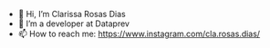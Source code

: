 - 👋 Hi, I’m Clarissa Rosas Dias
- 👀 I’m a developer at Dataprev
- 📫 How to reach me: https://www.instagram.com/cla.rosas.dias/

<!---
clarissa-rosas/clarissa-rosas is a ✨ special ✨ repository because its `README.md` (this file) appears on your GitHub profile.
You can click the Preview link to take a look at your changes.
--->
